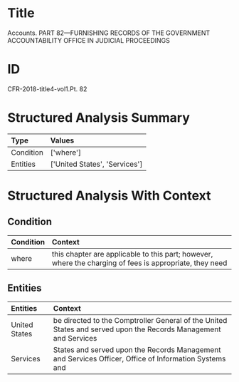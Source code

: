 # Title

 Accounts. PART 82—FURNISHING RECORDS OF THE GOVERNMENT ACCOUNTABILITY OFFICE IN JUDICIAL PROCEEDINGS


# ID

 CFR-2018-title4-vol1.Pt. 82


# Structured Analysis Summary

| Type      | Values                        |
|:----------|:------------------------------|
| Condition | ['where']                     |
| Entities  | ['United States', 'Services'] |


# Structured Analysis With Context

 


## Condition

| Condition   | Context                                                                                                 |
|:------------|:--------------------------------------------------------------------------------------------------------|
| where       | this chapter are applicable to this part; however, where the charging of fees is appropriate, they need |


## Entities

| Entities      | Context                                                                                                         |
|:--------------|:----------------------------------------------------------------------------------------------------------------|
| United States | be directed to the Comptroller General of the United States and served upon the Records Management and Services |
| Services      | States and served upon the Records Management and Services  Officer, Office of Information Systems and          |


